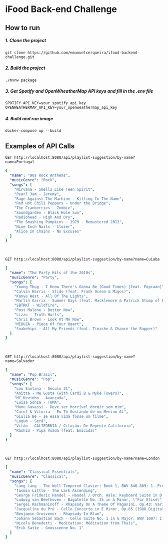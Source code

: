 # iFood Back-end Challenge

## How to run

##### 1. Clone the project
``
git clone https://github.com/emanuelcerqueira/ifood-backend-challenge.git
``

##### 2. Build the project
``
./mvnw package
``
##### 3. Get Spotify and OpenWheatherMap API keys and fill in the .env file
``
SPOTIFY_API_KEY=your_spotify_api_key
OPENWEATHERMAP_API_KEY=your_openweathermap_api_key
`` 

##### 4. Build and run image
``
docker-compose up --build
``

## Examples of API Calls
```
GET http://localhost:8080/api/playlist-suggestion/by-name?name=Portugal
```
```yaml
{
  "name": "90s Rock Anthems",
  "musicGenre": "Rock",
  "songs": [
    "Nirvana - Smells Like Teen Spirit",
    "Pearl Jam - Jeremy",
    "Rage Against The Machine - Killing In The Name",
    "Red Hot Chili Peppers - Under the Bridge",
    "The Cranberries - Zombie",
    "Soundgarden - Black Hole Sun",
    "Radiohead - High And Dry",
    "The Smashing Pumpkins - 1979 - Remastered 2012",
    "Nine Inch Nails - Closer",
    "Alice In Chains - No Excuses"
  ]
}
```
&nbsp;
```
GET http://localhost:8080/api/playlist-suggestion/by-name?name=Cuiaba
```
```yaml
{
  "name": "The Party Hits of the 2010s",
  "musicGenre": "Party",
  "songs": [
    "Young Thug - I Know There's Gonna Be (Good Times) [feat. Popcaan]",
    "Calvin Harris - Slide (feat. Frank Ocean & Migos)",
    "Kanye West - All Of The Lights",
    "Martin Garrix - Summer Days (feat. Macklemore & Patrick Stump of Fall Out Boy)",
    "SBTRKT - Wildfire",
    "Post Malone - Better Now",
    "Lizzo - Truth Hurts",
    "Chris Brown - Look At Me Now",
    "MEDUZA - Piece Of Your Heart",
    "Snakehips - All My Friends (feat. Tinashe & Chance the Rapper)"
  ]
}
```
&nbsp;
```
GET http://localhost:8080/api/playlist-suggestion/by-name?name=Salvador
```
```yaml
{
  "name": "Pop Brasil",
  "musicGenre": "Pop",
  "songs": [
    "Leo Santana - Século 21",
    "Anitta - Me Gusta (with Cardi B & Myke Towers)",
    "MC Kevinho - Avançada",
    "Luísa Sonza - TOMA",
    "Manu Gavassi - Deve ser horrível dormir sem mim",
    "Carol & Vitoria - Eu Tô Gostando de um Menino Aí",
    "Giulia Be - se essa vida fosse um filme",
    "Lagum - Será",
    "Vitão - CALIFORNIA / Citação: De Repente California",
    "Rashid - Pipa Voada (feat. Emicida)"
  ]
}
```
&nbsp;
```
GET http://localhost:8080/api/playlist-suggestion/by-name?name=London
```
```yaml
{
  "name": "Classical Essentials",
  "musicGenre": "Classical",
  "songs": [
    "Lang Lang - The Well-Tempered Clavier: Book 1, BWV 846-869: 1. Prelude in C Major, BWV 846",
    "Tasmin Little - The Lark Ascending",
    "George Frideric Handel - Handel / Orch. Hale: Keyboard Suite in D Minor, HWV 437: III. Sarabande",
    "Ludwig van Beethoven - Bagatelle No. 25 in A Minor, \"Für Elise\", WoO 59",
    "Sergei Rachmaninoff - Rhapsody On A Theme Of Paganini, Op.43: Variation 18. Andante cantabile",
    "Jacqueline du Pré - Cello Concerto in E Minor, Op.85 (1988 Digital Remaster): I. Adagio - Moderato",
    "Benjamin Grosvenor - Rhapsody In Blue",
    "Johann Sebastian Bach - Cello Suite No. 1 in G Major, BWV 1007: I. Prélude",
    "Nicola Benedetti - Meditation: Méditation from Thaïs",
    "Erik Satie - Gnossienne No. 1"
  ]
}
```
